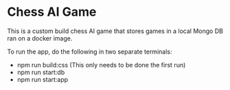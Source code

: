 # Chess AI Game

This is a custom build chess AI game that stores games in a local Mongo DB ran on a docker image.

To run the app, do the following in two separate terminals:

- npm run build:css (This only needs to be done the first run)
- npm run start:db
- npm run start:app
